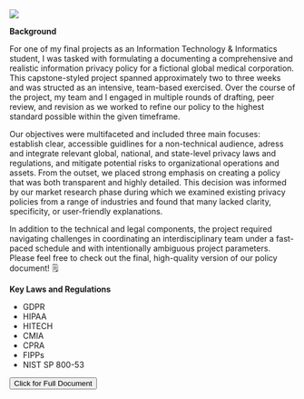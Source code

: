 

<img src="https://comminfo.rutgers.edu/themes/custom/comminfo/logo.svg">

**Background**

<p>For one of my final projects as an Information Technology & Informatics student, I was tasked with formulating a documenting a comprehensive and realistic information privacy policy for a fictional global medical corporation. This capstone-styled project spanned approximately two to three weeks and was structed as an intensive, team-based exercised. Over the course of the project, my team and I engaged in multiple rounds of drafting, peer review, and revision as we worked to refine our policy to the highest standard possible within the given timeframe.</p> 
<p>Our objectives were multifaceted and included three main focuses: establish clear, accessible guidlines for a non-technical audience, adress and integrate relevant global, national, and state-level privacy laws and regulations, and mitigate potential risks to organizational operations and assets. From the outset, we placed strong emphasis on creating a policy that was both transparent and highly detailed. This decision was informed by our market research phase during which we examined existing privacy policies from a range of industries and found that many lacked clarity, specificity, or user-friendly explanations.</p>
<p>In addition to the technical and legal components, the project required navigating challenges in coordinating an interdisciplinary team under a fast-paced schedule and with intentionally ambiguous project parameters. Please feel free to check out the final, high-quality version of our policy document! 🗒️ </p>

**Key Laws and Regulations**
- GDPR
- HIPAA
- HITECH
- CMIA
- CPRA
- FIPPs
- NIST SP 800-53
  
<a href="https://github.com/consinhu/info_p3/blob/main/Copy%20of%20IP3%20Final_Deliverable%201_Group%20A.docx.pdf" target="_blank" rel="noopener noreferrer">
  <button>Click for Full Document</button>
